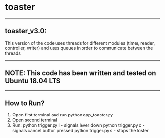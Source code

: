 # toaster
-------------
toaster_v3.0:
-------------
This version of the code uses threads for different modules (timer, reader, controller, writer) and uses queues in order to communicate between the threads

---------------------------------------------------------------
NOTE: This code has been written and tested on Ubuntu 18.04 LTS
---------------------------------------------------------------

-----------
How to Run?
-----------
1. Open first terminal and run python app_toaster.py
2. Open second terminal
3. Run:
       python trigger.py l - signals lever down
       python trigger.py c - signals cancel button pressed
       python trigger.py s - stops the toster

